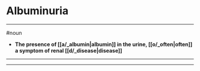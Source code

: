# Albuminuria
---
#noun
- **The presence of [[a/_albumin|albumin]] in the urine, [[o/_often|often]] a symptom of renal [[d/_disease|disease]]**
---
---
